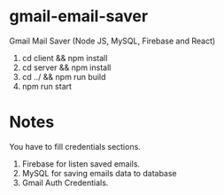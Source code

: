 # gmail-email-saver
Gmail Mail Saver (Node JS, MySQL, Firebase and React)

1. cd client && npm install
2. cd server && npm install
3. cd ../ && npm run build
4. npm run start

# Notes

You have to fill credentials sections.
1. Firebase for listen saved emails.
2. MySQL for saving emails data to database
3. Gmail Auth Credentials.
